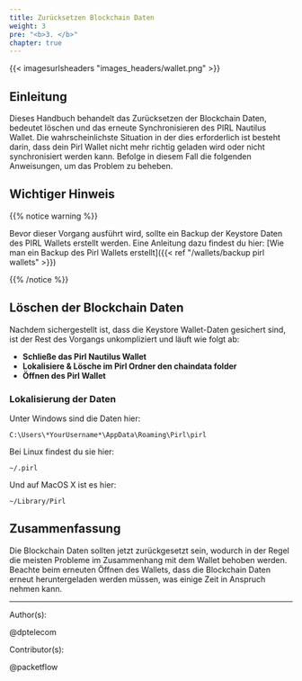 ```yaml
---
title: Zurücksetzen Blockchain Daten
weight: 3
pre: "<b>3. </b>"
chapter: true
---
```


{{< imagesurlsheaders "images_headers/wallet.png"  >}}

## Einleitung

Dieses Handbuch behandelt das Zurücksetzen der Blockchain Daten, bedeutet löschen und das erneute Synchronisieren des PIRL Nautilus Wallet.
Die wahrscheinlichste Situation in der dies erforderlich ist besteht darin, dass dein Pirl Wallet nicht mehr richtig geladen wird oder nicht synchronisiert werden kann.
Befolge in diesem Fall die folgenden Anweisungen, um das Problem zu beheben.

## Wichtiger Hinweis

{{% notice warning %}}

Bevor dieser Vorgang ausführt wird, sollte ein Backup der Keystore Daten des PIRL Wallets erstellt werden. Eine Anleitung dazu findest du hier:
[Wie man ein Backup des Pirl Wallets erstellt]({{< ref "/wallets/backup pirl wallets" >}})

{{% /notice %}}

## Löschen der Blockchain Daten

Nachdem sichergestellt ist, dass die Keystore Wallet-Daten gesichert sind, ist der Rest des Vorgangs unkompliziert und läuft wie folgt ab:

 * **Schließe das Pirl Nautilus Wallet**
 * **Lokalisiere & Lösche im Pirl Ordner den chaindata folder**
 * **Öffnen des Pirl Wallet**

### Lokalisierung der Daten

Unter Windows sind die Daten hier:

`C:\Users\*YourUsername*\AppData\Roaming\Pirl\pirl`

Bei Linux findest du sie hier:

`~/.pirl`

Und auf MacOS X ist es hier:

`~/Library/Pirl`

## Zusammenfassung

Die Blockchain Daten sollten jetzt zurückgesetzt sein, wodurch in der Regel die meisten Probleme im Zusammenhang mit dem Wallet behoben werden.
Beachte beim erneuten Öffnen des Wallets, dass die Blockchain Daten erneut heruntergeladen werden müssen, was einige Zeit in Anspruch nehmen kann.

---
Author(s):

@dptelecom

Contributor(s):

@packetflow
